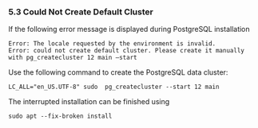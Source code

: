 ### 5.3 Could Not Create Default Cluster

If the following error message is displayed during PostgreSQL installation

`Error: The locale requested by the environment is invalid.`<br>
`Error: could not create default cluster. Please create it manually with pg_createcluster 12 main –start`

Use the following command to create the PostgreSQL data cluster:

`LC_ALL="en_US.UTF-8" sudo  pg_createcluster --start 12 main`

The interrupted installation can be finished using

`sudo apt --fix-broken install`